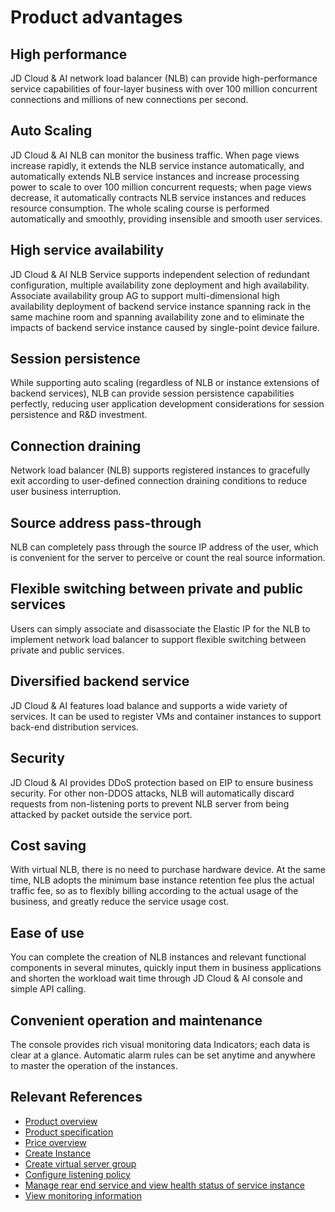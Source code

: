 # Product advantages

## High performance

JD Cloud & AI network load balancer (NLB) can provide high-performance service capabilities of four-layer business with over 100 million concurrent connections and millions of new connections per second.

## Auto Scaling

JD Cloud & AI NLB can monitor the business traffic. When page views increase rapidly, it extends the NLB service instance automatically, and automatically extends NLB service instances and increase processing power to scale to over 100 million concurrent requests; when page views decrease, it automatically contracts NLB service instances and reduces resource consumption. The whole scaling course is performed automatically and smoothly, providing insensible and smooth user services.

## High service availability

JD Cloud & AI NLB Service supports independent selection of redundant configuration, multiple availability zone deployment and high availability. Associate availability group AG to support multi-dimensional high availability deployment of backend service instance spanning rack in the same machine room and spanning availability zone and to eliminate the impacts of backend service instance caused by single-point device failure.

## Session persistence

While supporting auto scaling (regardless of NLB or instance extensions of backend services), NLB can provide session persistence capabilities perfectly, reducing user application development considerations for session persistence and R&D investment.

## Connection draining

Network load balancer (NLB) supports registered instances to gracefully exit according to user-defined connection draining conditions to reduce user business interruption.

## Source address pass-through

NLB can completely pass through the source IP address of the user, which is convenient for the server to perceive or count the real source information.

## Flexible switching between private and public services

Users can simply associate and disassociate the Elastic IP for the NLB to implement network load balancer to support flexible switching between private and public services.

## Diversified backend service

JD Cloud & AI features load balance and supports a wide variety of services. It can be used to register VMs and container instances to support back-end distribution services.

## Security

JD Cloud & AI provides DDoS protection based on EIP to ensure business security. For other non-DDOS attacks, NLB will automatically discard requests from non-listening ports to prevent NLB server from being attacked by packet outside the service port.

## Cost saving

With virtual NLB, there is no need to purchase hardware device. At the same time, NLB adopts the minimum base instance retention fee plus the actual traffic fee, so as to flexibly billing according to the actual usage of the business, and greatly reduce the service usage cost.

## Ease of use

You can complete the creation of NLB instances and relevant functional components in several minutes, quickly input them in business applications and shorten the workload wait time through JD Cloud & AI console and simple API calling.

## Convenient operation and maintenance
The console provides rich visual monitoring data Indicators; each data is clear at a glance. Automatic alarm rules can be set anytime and anywhere to master the operation of the instances.

## Relevant References

- [Product overview](../Introduction/Product-Overview.md)
- [Product specification](../Introduction/Specifications.md)
- [Price overview](../Pricing/Price-Overview.md)
- [Create Instance](../Getting-Started/Create-Instance.md)
- [Create virtual server group](../Operation-Guide/TargetGroup-Management.md)
- [Configure listening policy](../Operation-Guide/Listener-Management.md)
- [Manage rear end service and view health status of service instance](../Operation-Guide/Backend-Management.md)
- [View monitoring information](../Operation-Guide/Monitoring.md)

